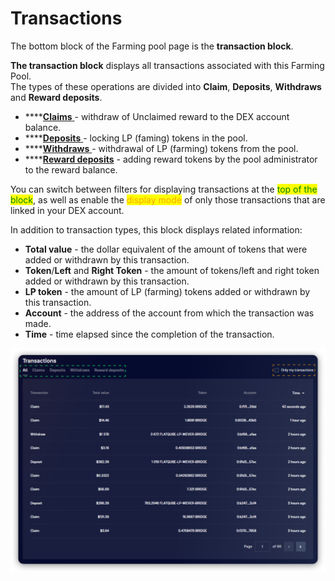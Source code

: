 # Transactions

The bottom block of the Farming pool page is the **transaction block**.&#x20;

**The transaction block** displays all transactions associated with this Farming Pool. \
The types of these operations are divided into **Claim**, **Deposits**, **Withdraws** and **Reward deposits**.&#x20;

* ****[**Claims** ](../../how-to/claim-reward.md)- withdraw of Unclaimed reward to the DEX account balance.&#x20;
* ****[**Deposits** ](../../how-to/deposit-farm-tokens.md)- locking LP (faming) tokens in the pool.&#x20;
* ****[**Withdraws** ](../../how-to/withdraw-farm-tokens.md)- withdrawal of LP (farming) tokens from the pool.&#x20;
* ****[**Reward deposits**](../../concepts/reward-token.md) - adding reward tokens by the pool administrator to the reward balance.&#x20;

You can switch between filters for displaying transactions at the <mark style="color:green;">top of the block</mark>, as well as enable the <mark style="color:orange;">display mode</mark> of only those transactions that are linked in your DEX account.&#x20;

In addition to transaction types, this block displays related information:&#x20;

* **Total value** - the dollar equivalent of the amount of tokens that were added or withdrawn by this transaction.&#x20;
* **Token**/**Left** and **Right Token** - the amount of tokens/left and right token added or withdrawn by this transaction.&#x20;
* **LP token** - the amount of LP (farming) tokens added or withdrawn by this transaction.&#x20;
* **Account** - the address of the account from which the transaction was made.&#x20;
* **Time** - time elapsed since the completion of the transaction.

![](<../../../../.gitbook/assets/image (67).png>)
